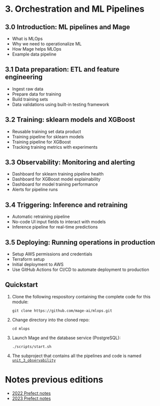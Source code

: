 # 3. Orchestration and ML Pipelines

## 3.0 Introduction: ML pipelines and Mage

- What is MLOps
- Why we need to operationalize ML
- How Mage helps MLOps
- Example data pipeline

## 3.1 Data preparation: ETL and feature engineering

- Ingest raw data
- Prepare data for training
- Build training sets
- Data validations using built-in testing framework

## 3.2 Training: sklearn models and XGBoost

- Reusable training set data product
- Training pipeline for sklearn models
- Training pipeline for XGBoost
- Tracking training metrics with experiments

## 3.3 Observability: Monitoring and alerting

- Dashboard for sklearn training pipeline health
- Dashboard for XGBoost model explainability
- Dashboard for model training performance
- Alerts for pipeline runs

## 3.4 Triggering: Inference and retraining

- Automatic retraining pipeline
- No-code UI input fields to interact with models
- Inference pipeline for real-time predictions

## 3.5 Deploying: Running operations in production

- Setup AWS permissions and credentials
- Terraform setup
- Initial deployment to AWS
- Use GitHub Actions for CI/CD to automate deployment to production

## Quickstart

1. Clone the following respository containing the complete code for this module:

   ```
   git clone https://github.com/mage-ai/mlops.git
   ```

1. Change directory into the cloned repo:

   ```
   cd mlops
   ```

1. Launch Mage and the database service (PostgreSQL):

   ```
   ./scripts/start.sh
   ```

1. The subproject that contains all the pipelines and code is named
   [`unit_3_observability`](https://github.com/mage-ai/mlops/tree/master/mlops/unit_3_observability)

# Notes previous editions

- [2022 Prefect notes](../cohorts/2022/03-orchestration/README.md)
- [2023 Prefect notes](../cohorts/2023/03-orchestration/prefect/README.md)
